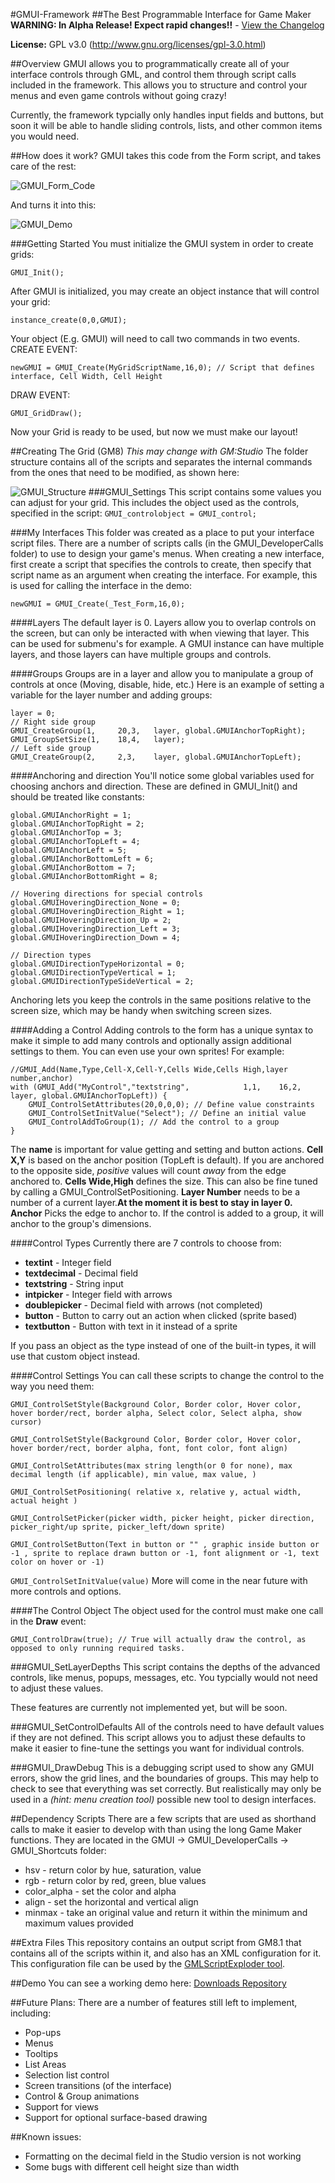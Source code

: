 #GMUI-Framework
##The Best Programmable Interface for Game Maker
**WARNING: In Alpha Release! Expect rapid changes!!** - [View the Changelog](../../wiki/Changelog)

<b>License:</b> GPL v3.0 (http://www.gnu.org/licenses/gpl-3.0.html)

##Overview
GMUI allows you to programmatically create all of your interface controls through GML, and control them through script calls included in the framework. This allows you to structure and control your menus and even game controls without going crazy!

Currently, the framework typcially only handles input fields and buttons, but soon it will be able to handle sliding controls, lists, and other common items you would need.

##How does it work?
GMUI takes this code from the Form script, and takes care of the rest:

![GMUI_Form_Code](docs/GMUI_Form_Code.png)

And turns it into this:

![GMUI_Demo](docs/GMUI_Demo.png)


###Getting Started
You must initialize the GMUI system in order to create grids:

`GMUI_Init();`

After GMUI is initialized, you may create an object instance that will control your grid:

`instance_create(0,0,GMUI);`

Your object (E.g. GMUI) will need to call two commands in two events.
CREATE EVENT:

`newGMUI = GMUI_Create(MyGridScriptName,16,0); // Script that defines interface, Cell Width, Cell Height`

DRAW EVENT:

`GMUI_GridDraw();`

Now your Grid is ready to be used, but now we must make our layout!

##Creating The Grid (GM8)
*This may change with GM:Studio*
The folder structure contains all of the scripts and separates the internal commands from the ones that need to be modified, as shown here:

![GMUI_Structure](docs/GMUI_Structure_v0.0.2.png)
###GMUI_Settings
This script contains some values you can adjust for your grid. This includes the object used  as the controls, specified in the script:
`GMUI_controlobject = GMUI_control;`


###My Interfaces
This folder was created as a place to put your interface script files. There are a number of scripts calls (in the GMUI_DeveloperCalls folder) to use to design your game's menus. When creating a new interface, first create a script that specifies the controls to create, then specify that script name as an argument when creating the interface. For example, this is used for calling the interface in the demo:

```
newGMUI = GMUI_Create(_Test_Form,16,0);
```

####Layers
The default layer is 0. Layers allow you to overlap controls on the screen, but can only be interacted with when viewing that layer. This can be used for submenu's for example. A GMUI instance can have multiple layers, and those layers can have multiple groups and controls.

####Groups
Groups are in a layer and allow you to manipulate a group of controls at once (Moving, disable, hide, etc.) Here is an example of setting a variable for the layer number and adding groups:
```
layer = 0;
// Right side group
GMUI_CreateGroup(1,     20,3,   layer, global.GMUIAnchorTopRight);
GMUI_GroupSetSize(1,    18,4,   layer);
// Left side group
GMUI_CreateGroup(2,     2,3,    layer, global.GMUIAnchorTopLeft);
```

####Anchoring and direction
You'll notice some global variables used for choosing anchors and direction. These are defined in GMUI_Init() and should be treated like constants:
```
global.GMUIAnchorRight = 1;
global.GMUIAnchorTopRight = 2;
global.GMUIAnchorTop = 3;
global.GMUIAnchorTopLeft = 4;
global.GMUIAnchorLeft = 5;
global.GMUIAnchorBottomLeft = 6;
global.GMUIAnchorBottom = 7;
global.GMUIAnchorBottomRight = 8;

// Hovering directions for special controls
global.GMUIHoveringDirection_None = 0;
global.GMUIHoveringDirection_Right = 1;
global.GMUIHoveringDirection_Up = 2;
global.GMUIHoveringDirection_Left = 3;
global.GMUIHoveringDirection_Down = 4;

// Direction types
global.GMUIDirectionTypeHorizontal = 0;
global.GMUIDirectionTypeVertical = 1;
global.GMUIDirectionTypeSideVertical = 2;
```

Anchoring lets you keep the controls in the same positions relative to the screen size, which may be handy when switching screen sizes.

####Adding a Control
Adding controls to the form has a unique syntax to make it simple to add many controls and optionally assign additional settings to them. You can even use your own sprites! For example:
```
//GMUI_Add(Name,Type,Cell-X,Cell-Y,Cells Wide,Cells High,layer number,anchor)
with (GMUI_Add("MyControl","textstring",            1,1,    16,2,   layer, global.GMUIAnchorTopLeft)) {
    GMUI_ControlSetAttributes(20,0,0,0); // Define value constraints
    GMUI_ControlSetInitValue("Select"); // Define an initial value
    GMUI_ControlAddToGroup(1); // Add the control to a group
}
```
The **name** is important for value getting and setting and button actions.
**Cell X,Y** is based on the anchor position (TopLeft is default). If you are anchored to the opposite side, *positive* values will count *away* from the edge anchored to.
**Cells Wide,High** defines the size. This can also be fine tuned by calling a GMUI_ControlSetPositioning.
**Layer Number** needs to be a number of a current layer.**At the moment it is best to stay in layer 0.**
**Anchor** Picks the edge to anchor to. If the control is added to a group, it will anchor to the group's dimensions.

####Control Types
Currently there are 7 controls to choose from:
- **textint** - Integer field
- **textdecimal** - Decimal field
- **textstring** - String input
- **intpicker** - Integer field with arrows
- **doublepicker** - Decimal field with arrows (not completed)
- **button** - Button to carry out an action when clicked (sprite based)
- **textbutton** - Button with text in it instead of a sprite

If you pass an object as the type instead of one of the built-in types, it will use that custom object instead.

####Control Settings
You can call these scripts to change the control to the way you need them:

`GMUI_ControlSetStyle(Background Color, Border color, Hover color, hover border/rect, border alpha, Select color, Select alpha, show cursor)`

`GMUI_ControlSetStyle(Background Color, Border color, Hover color, hover border/rect, border alpha, font, font color, font align)`

`GMUI_ControlSetAttributes(max string length(or 0 for none), max decimal length (if applicable), min value, max value, )`

`GMUI_ControlSetPositioning( relative x, relative y, actual width, actual height )`

`GMUI_ControlSetPicker(picker width, picker height, picker direction, picker_right/up sprite, picker_left/down sprite)`

`GMUI_ControlSetButton(Text in button or "" , graphic inside button or -1 , sprite to replace drawn button or -1, font alignment or -1, text color on hover or -1)`

`GMUI_ControlSetInitValue(value)`
More will come in the near future with more controls and options.

####The Control Object
The object used for the control must make one call in the **Draw** event:

`GMUI_ControlDraw(true); // True will actually draw the control, as opposed to only running required tasks.`

###GMUI_SetLayerDepths
This script contains the depths of the advanced controls, like menus, popups, messages, etc. You typcially would not need to adjust these values.

These features are currently not implemented yet, but will be soon.

###GMUI_SetControlDefaults
All of the controls need to have default values if they are not defined. This script allows you to adjust these defaults to make it easier to fine-tune the settings you want for individual controls.

###GMUI_DrawDebug
This is a debugging script used to show any GMUI errors, show the grid lines, and the boundaries of groups. This may help to check to see that everything was set correctly. But realistically may only be used in a *(hint: menu creation tool)* possible new tool to design interfaces.

##Dependency Scripts
There are a few scripts that are used as shorthand calls to make it easier to develop with than using the long Game Maker functions. They are located in the GMUI -> GMUI_DeveloperCalls -> GMUI_Shortcuts folder:
* hsv - return color by hue, saturation, value
* rgb - return color by red, green, blue values
* color_alpha - set the color and alpha
* align - set the horizontal and vertical align
* minmax - take an original value and return it within the minimum and maximum values provided

##Extra Files
This repository contains an output script from GM8.1 that contains all of the scripts within it, and also has an XML configuration for it. This configuration file can be used by the [GMLScriptExploder tool](https://bitbucket.org/asmarkis/gmlscriptexploder).

##Demo
You can see a working demo here:
[Downloads Repository](https://bitbucket.org/asmarkis/gmui/downloads)

##Future Plans:
There are a number of features still left to implement, including:
- Pop-ups
- Menus
- Tooltips
- List Areas
- Selection list control
- Screen transitions (of the interface)
- Control & Group animations
- Support for views
- Support for optional surface-based drawing

##Known issues:
- Formatting on the decimal field in the Studio version is not working
- Some bugs with different cell height size than width
